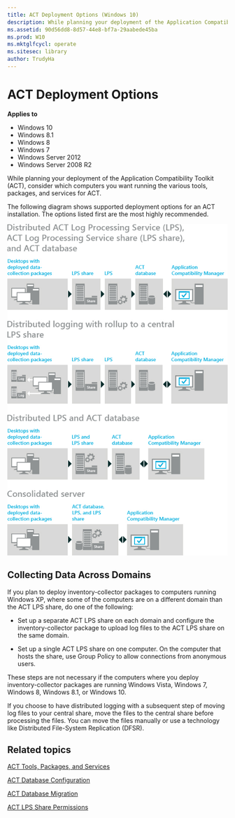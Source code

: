 ```yaml
---
title: ACT Deployment Options (Windows 10)
description: While planning your deployment of the Application Compatibility Toolkit (ACT), consider which computers you want running the various tools, packages, and services for ACT.
ms.assetid: 90d56dd8-8d57-44e8-bf7a-29aabede45ba
ms.prod: W10
ms.mktglfcycl: operate
ms.sitesec: library
author: TrudyHa
---
```


# ACT Deployment Options


**Applies to**

-   Windows 10
-   Windows 8.1
-   Windows 8
-   Windows 7
-   Windows Server 2012
-   Windows Server 2008 R2

While planning your deployment of the Application Compatibility Toolkit (ACT), consider which computers you want running the various tools, packages, and services for ACT.

The following diagram shows supported deployment options for an ACT installation. The options listed first are the most highly recommended.

![act supported topologies](images/dep-win8-l-act-supportedtopologies.jpg)

## Collecting Data Across Domains


If you plan to deploy inventory-collector packages to computers running Windows XP, where some of the computers are on a different domain than the ACT LPS share, do one of the following:

-   Set up a separate ACT LPS share on each domain and configure the inventory-collector package to upload log files to the ACT LPS share on the same domain.

-   Set up a single ACT LPS share on one computer. On the computer that hosts the share, use Group Policy to allow connections from anonymous users.

These steps are not necessary if the computers where you deploy inventory-collector packages are running Windows Vista, Windows 7, Windows 8, Windows 8.1, or Windows 10.

If you choose to have distributed logging with a subsequent step of moving log files to your central share, move the files to the central share before processing the files. You can move the files manually or use a technology like Distributed File-System Replication (DFSR).

## Related topics


[ACT Tools, Packages, and Services](act-tools-packages-and-services.md)

[ACT Database Configuration](act-database-configuration.md)

[ACT Database Migration](act-database-migration.md)

[ACT LPS Share Permissions](act-lps-share-permissions.md)

 

 





